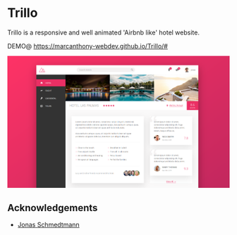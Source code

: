 # Trillo

Trillo is a responsive and well animated 'Airbnb like' hotel website. 

DEMO@ https://marcanthony-webdev.github.io/Trillo/#

![alt text](img/Trillo_screenshot.png)



## Acknowledgements

 - [Jonas Schmedtmann](https://codingheroes.io/)
